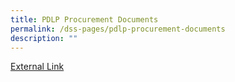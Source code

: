 ```yaml
---
title: PDLP Procurement Documents
permalink: /dss-pages/pdlp-procurement-documents
description: ""
---
```

<a href="https://sites.google.com/a/dunearn.edu.sg/dunearn-secondary-school-documents-and-forms/">External Link</a>